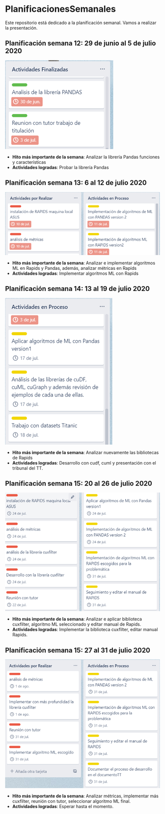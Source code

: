 # PlanificacionesSemanales
Este repositorio está dedicado a la planificación semanal. Vamos a realizar la presentación.
## Planificación semana 12: 29 de junio al 5 de julio 2020
![Planificación semana 12](https://github.com/Practicum42-MP-20201/actividad6-JoseGuarnizo/blob/master/PlanificacionSemana12.PNG)

* **Hito más importante de la semana**: Analizar la librería Pandas funciones y características
* **Actividades logradas**: Probar la librería Pandas

## Planificación semana 13: 6 al 12 de julio 2020
![Planificación semana 13](https://github.com/Practicum42-MP-20201/actividad6-JoseGuarnizo/blob/master/PlanificacionSemana13.PNG)

* **Hito más importante de la semana**: Analizar e implementar algoritmos ML en Rapids y Pandas, además, analizar métricas en Rapids
* **Actividades logradas**: Implementar algoritmos ML con Rapids

## Planificación semana 14: 13 al 19 de julio 2020
![Planificación semana 14](https://github.com/Practicum42-MP-20201/actividad6-JoseGuarnizo/blob/master/PlanificacionSemana14.PNG)

* **Hito más importante de la semana**: Analizar nuevamente las bibliotecas de Rapids
* **Actividades logradas**: Desarrollo con cudf, cuml y presentación con el tribunal del TT.

## Planificación semana 15: 20 al 26 de julio 2020
![Planificación semana 15](https://github.com/Practicum42-MP-20201/actividad6-JoseGuarnizo/blob/master/PlanificacionSemana15.PNG)

* **Hito más importante de la semana**: Analizar e aplicar biblioteca cuxfilter, algoritmo ML seleccionado y editar manual de Rapids.
* **Actividades logradas**: Implementar la biblioteca cuxfilter, editar manual Rapids.

## Planificación semana 15: 27 al 31 de julio 2020
![Planificación semana 15](https://github.com/Practicum42-MP-20201/actividad6-JoseGuarnizo/blob/master/PlanificacionSemana16.PNG)

* **Hito más importante de la semana**: Analizar métricas, implementar más cuxfilter, reunión con tutor, seleccionar algoritmo ML final.
* **Actividades logradas**: Esperar hasta el momento.
